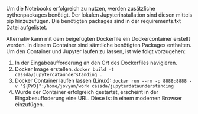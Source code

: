 Um die Notebooks erfolgreich zu nutzen, werden zusätzliche pythenpackages benötigt.
Der lokalen Jupyterinstallation sind diesen mittels pip hinzuzufügen.
Die benötigten packages sind in der requirements.txt Datei aufgelistet.

Alternativ kann mit dem beigefügten Dockerfile ein Dockercontainer erstellt werden.
In diesem Container sind sämtliche benötigten Packages enthalten.
Um den Container und Jupyter laufen zu lassen, ist wie folgt vorzugehen:
1. In der Eingabeaufforderung an den Ort des Dockerfiles navigieren.
2. Docker Image erstellen. `docker build -t cassda/jupyterdataunderstanding .`
3. Docker Container laufen lassen (Linux): `docker run --rm -p 8888:8888 -v "${PWD}":/home/jovyan/work cassda/jupyterdataunderstanding`
4. Wurde der Container erfolgreich gestartet, erscheint in der Eingabeauffoderung eine  URL. Diese ist in einem modernen Browser einzufügen.
